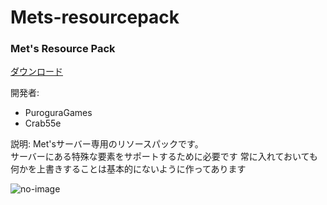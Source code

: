 # Mets-resourcepack

### Met's Resource Pack

[ダウンロード](//github.com/Crab55e/Mets-resourcepack/releases/download/1.1.0/mets-resources.zip/)

開発者:
- PuroguraGames
- Crab55e

説明:
Met'sサーバー専用のリソースパックです。  
サーバーにある特殊な要素をサポートするために必要です
常に入れておいても何かを上書きすることは基本的にないように作ってあります

![no-image](https://mets-svr.com/images/favicon.png)
